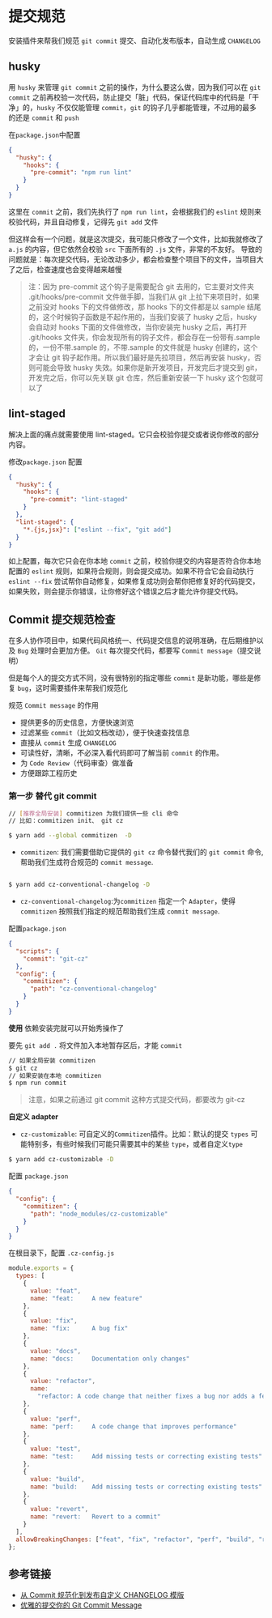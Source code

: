 # 提交规范

安装插件来帮我们规范 `git commit` 提交、自动化发布版本，自动生成 `CHANGELOG`

## husky

用 `husky` 来管理 `git commit` 之前的操作，为什么要这么做，因为我们可以在 `git commit` 之前再校验一次代码，防止提交「脏」代码，保证代码库中的代码是「干净」的，`husky` 不仅仅能管理 `commit`，`git` 的钩子几乎都能管理，不过用的最多的还是 `commit` 和 `push`

在`package.json`中配置

```json
{
  "husky": {
    "hooks": {
      "pre-commit": "npm run lint"
    }
  }
}
```

这里在 `commit` 之前，我们先执行了 `npm run lint`，会根据我们的 `eslint` 规则来校验代码，并且自动修复，记得先 `git add` 文件

但这样会有一个问题，就是这次提交，我可能只修改了一个文件，比如我就修改了 `a.js` 的内容，但它依然会校验 `src` 下面所有的 `.js` 文件，非常的不友好。
导致的问题就是：每次提交代码，无论改动多少，都会检查整个项目下的文件，当项目大了之后，检查速度也会变得越来越慢

> 注：因为 pre-commit 这个钩子是需要配合 git 去用的，它主要对文件夹 .git/hooks/pre-commit 文件做手脚，当我们从 git 上拉下来项目时，如果之前没对 hooks 下的文件做修改，那 hooks 下的文件都是以 sample 结尾的，这个时候钩子函数是不起作用的，当我们安装了 husky 之后，husky 会自动对 hooks 下面的文件做修改，当你安装完 husky 之后，再打开 .git/hooks 文件夹，你会发现所有的钩子文件，都会存在一份带有.sample 的，一份不带.sample 的，不带.sample 的文件就是 husky 创建的，这个才会让 git 钩子起作用。所以我们最好是先拉项目，然后再安装 husky，否则可能会导致 husky 失效。如果你是新开发项目，开发完后才提交到 git，开发完之后，你可以先关联 git 仓库，然后重新安装一下 husky 这个包就可以了

## lint-staged

解决上面的痛点就需要使用 lint-staged。它只会校验你提交或者说你修改的部分内容。

修改`package.json` 配置

```json
{
  "husky": {
    "hooks": {
      "pre-commit": "lint-staged"
    }
  },
  "lint-staged": {
    "*.{js,jsx}": ["eslint --fix", "git add"]
  }
}
```

如上配置，每次它只会在你本地 `commit` 之前，校验你提交的内容是否符合你本地配置的 `eslint` 规则，如果符合规则，则会提交成功。如果不符合它会自动执行 `eslint --fix` 尝试帮你自动修复，如果修复成功则会帮你把修复好的代码提交，如果失败，则会提示你错误，让你修好这个错误之后才能允许你提交代码。

## Commit 提交规范检查

在多人协作项目中，如果代码风格统一、代码提交信息的说明准确，在后期维护以及 `Bug` 处理时会更加方便。
`Git` 每次提交代码，都要写 `Commit message`（提交说明）

但是每个人的提交方式不同，没有很特别的指定哪些 `commit` 是新功能，哪些是修复 `bug`，这时需要插件来帮我们规范化

规范 `Commit message` 的作用

- 提供更多的历史信息，方便快速浏览
- 过滤某些 `commit`（比如文档改动），便于快速查找信息
- 直接从 `commit` 生成 `CHANGELOG`
- 可读性好，清晰，不必深入看代码即可了解当前 `commit` 的作用。
- 为 `Code Review`（代码审查）做准备
- 方便跟踪工程历史

### 第一步 替代 git commit

```bash
// [推荐全局安装] commitizen 为我们提供一些 cli 命令
// 比如：commitizen init、 git cz

$ yarn add --global commitizen  -D
```

- `commitizen`: 我们需要借助它提供的 `git cz` 命令替代我们的 `git commit` 命令, 帮助我们生成符合规范的 `commit message`.

```bash

$ yarn add cz-conventional-changelog -D
```

- `cz-conventional-changelog`:为`commitizen` 指定一个 `Adapter`，使得 `commitizen` 按照我们指定的规范帮助我们生成 `commit message`.

配置`package.json`

```json
{
  "scripts": {
    "commit": "git-cz"
  },
  "config": {
    "commitizen": {
      "path": "cz-conventional-changelog"
    }
  }
}
```

**使用**
依赖安装完就可以开始秀操作了

要先 `git add .` 将文件加入本地暂存区后，才能 `commit`

```bash
// 如果全局安装 commitizen
$ git cz
// 如果安装在本地 commitizen
$ npm run commit
```

> 注意，如果之前通过 git commit 这种方式提交代码，都要改为 git-cz

**自定义 adapter**

- `cz-customizable`: 可自定义的`Commitizen`插件。比如：默认的提交 `types` 可能特别多，有些时候我们可能只需要其中的某些 `type`，或者自定义`type`

```bash
$ yarn add cz-customizable -D
```

配置 `package.json`

```json
{
  "config": {
    "commitizen": {
      "path": "node_modules/cz-customizable"
    }
  }
}
```

在根目录下，配置 `.cz-config.js`

```js
module.exports = {
  types: [
    {
      value: "feat",
      name: "feat:     A new feature"
    },
    {
      value: "fix",
      name: "fix:      A bug fix"
    },
    {
      value: "docs",
      name: "docs:     Documentation only changes"
    },
    {
      value: "refactor",
      name:
        "refactor: A code change that neither fixes a bug nor adds a feature"
    },
    {
      value: "perf",
      name: "perf:     A code change that improves performance"
    },
    {
      value: "test",
      name: "test:     Add missing tests or correcting existing tests"
    },
    {
      value: "build",
      name: "build:    Add missing tests or correcting existing tests"
    },
    {
      value: "revert",
      name: "revert:   Revert to a commit"
    }
  ],
  allowBreakingChanges: ["feat", "fix", "refactor", "perf", "build", "revert"]
};
```

## 参考链接

- [从 Commit 规范化到发布自定义 CHANGELOG 模版](https://juejin.im/post/6844903888072654856#heading-3)
- [优雅的提交你的 Git Commit Message](https://juejin.im/post/6844903606815064077#heading-3)
